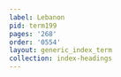 ```yaml
---
label: Lebanon
pid: term199
pages: '268'
order: '0554'
layout: generic_index_term
collection: index-headings
---
```

